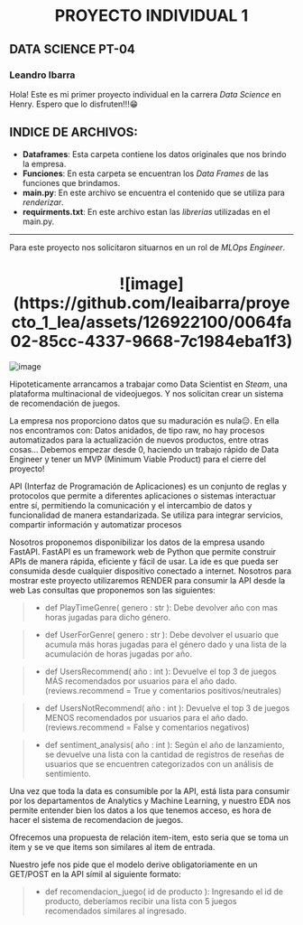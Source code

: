 <h1 align="center"> PROYECTO INDIVIDUAL 1 </h1>


## DATA SCIENCE PT-04
### Leandro Ibarra

Hola! Este es mi primer proyecto individual en la carrera *Data Science* en Henry.
Espero que lo disfruten!!!😁

## INDICE DE ARCHIVOS:
* **Dataframes**: Esta carpeta contiene los datos originales que nos brindo la empresa.
* **Funciones**: En esta carpeta se encuentran los *Data Frames* de las funciones que brindamos.
* **main.py**: En este archivo se encuentra el contenido que se utiliza para *renderizar*.
* **requirments.txt**: En este archivo estan las *librerias* utilizadas en el main.py.
* ****





Para este proyecto nos solicitaron situarnos en un rol de *MLOps Engineer*.

<h1 align="center"> ![image](https://github.com/leaibarra/proyecto_1_lea/assets/126922100/0064fa02-85cc-4337-9668-7c1984eba1f3) </h1>

   ![image](https://github.com/leaibarra/proyecto_1_lea/assets/126922100/0064fa02-85cc-4337-9668-7c1984eba1f3)






Hipoteticamente arrancamos a trabajar como Data Scientist en *Steam*, una plataforma multinacional de videojuegos. Y nos solicitan crear un sistema de recomendación de juegos. 

La empresa nos proporciono datos que su maduración es nula😑. En ella nos encontramos con: Datos anidados, de tipo raw, no hay procesos automatizados para la actualización de nuevos productos, entre otras cosas…
Debemos empezar desde 0, haciendo un trabajo rápido de Data Engineer y tener un MVP (Minimum Viable Product) para el cierre del proyecto!


API (Interfaz de Programación de Aplicaciones) es un conjunto de reglas y protocolos que permite a diferentes aplicaciones o sistemas interactuar entre sí, permitiendo la comunicación y el intercambio de datos y funcionalidad de manera estandarizada. Se utiliza para integrar servicios, compartir información y automatizar procesos

Nosotros proponemos disponibilizar los datos de la empresa usando FastAPI. FastAPI es un framework web de Python que permite construir APIs de manera rápida, eficiente y fácil de usar. La ide es que pueda ser consumida desde cualquier dispositivo conectado a internet.
Nosotros para mostrar este proyecto utilizaremos RENDER para consumir la API desde la web
Las consultas que proponemos son las siguientes:

> * def PlayTimeGenre( genero : str ): Debe devolver año con mas horas jugadas para dicho género.

> * def UserForGenre( genero : str ): Debe devolver el usuario que acumula más horas jugadas para el género dado y una lista de la acumulación de horas jugadas por año.

> * def UsersRecommend( año : int ): Devuelve el top 3 de juegos MÁS recomendados por usuarios para el año dado. (reviews.recommend = True y comentarios positivos/neutrales)

> * def UsersNotRecommend( año : int ): Devuelve el top 3 de juegos MENOS recomendados por usuarios para el año dado. (reviews.recommend = False y comentarios negativos)

> * def sentiment_analysis( año : int ): Según el año de lanzamiento, se devuelve una lista con la cantidad de registros de reseñas de usuarios que se encuentren categorizados con un análisis de sentimiento.



Una vez que toda la data es consumible por la API, está lista para consumir por los departamentos de Analytics y Machine Learning, y nuestro EDA nos permite entender bien los datos a los que tenemos acceso, es hora de hacer el sistema de recomendacion de juegos.

Ofrecemos una propuesta de relación item-item, esto seria que se toma un item y se ve que items son similares al item de entrada.

Nuestro jefe nos pide que el modelo derive obligatoriamente en un GET/POST en la API símil al siguiente formato:

> * def recomendacion_juego( id de producto ): Ingresando el id de producto, deberíamos recibir una lista con 5 juegos recomendados similares al ingresado.



